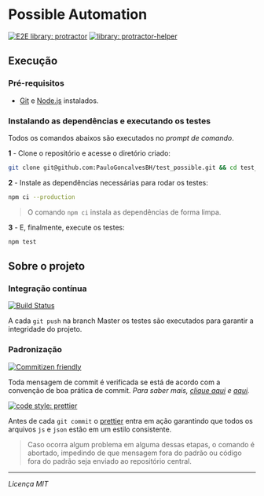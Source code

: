 # Possible Automation
[![E2E library: protractor](https://img.shields.io/badge/e2e%20library-protractor-blue)](https://www.npmjs.com/package/protractor)
[![library: protractor-helper](https://img.shields.io/badge/library-protractor--helper-blue.svg)](https://www.npmjs.com/package/protractor-helper)

## Execução

### Pré-requisitos

- [Git](https://git-scm.com/download/) e [Node.js](https://nodejs.org/en/download/) instalados.

### Instalando as dependências e executando os testes

Todos os comandos abaixos são executados no _prompt de comando_.

**1** - Clone o repositório e acesse o diretório criado:

```sh
git clone git@github.com:PauloGoncalvesBH/test_possible.git && cd test_possible
```

**2** - Instale as dependências necessárias para rodar os testes:

```sh
npm ci --production
```
> O comando `npm ci` instala as dependências de forma limpa.

**3** - E, finalmente, execute os testes:

```sh
npm test
```

## Sobre o projeto

### Integração contínua

[![Build Status](https://img.shields.io/endpoint.svg?url=https%3A%2F%2Factions-badge.atrox.dev%2FPauloGoncalvesBH%2Ftest_possible%2Fbadge%3Fref%3Dmaster%26token%3D6c4abbb47852574893b405dcf6dea8d7666e47bf&style=flat)](https://actions-badge.atrox.dev/PauloGoncalvesBH/test_possible/goto?ref=master&token=6c4abbb47852574893b405dcf6dea8d7666e47bf)

A cada `git push` na branch Master os testes são executados para garantir a integridade do projeto.

### Padronização

[![Commitizen friendly](https://img.shields.io/badge/commitizen-friendly-brightgreen.svg)](http://commitizen.github.io/cz-cli/)

Toda mensagem de commit é verificada se está de acordo com a convenção de boa prática de commit. _Para saber mais, [clique aqui](https://github.com/conventional-changelog/commitlint#what-is-commitlint) e [aqui](https://commitlint.js.org/#/concepts-commit-conventions)._

[![code style: prettier](https://img.shields.io/badge/code_style-prettier-ff69b4.svg)](https://github.com/prettier/prettier)

Antes de cada `git commit` o [prettier](https://github.com/prettier/prettier) entra em ação garantindo que todos os arquivos `js` e `json` estão em um estilo consistente.

> Caso ocorra algum problema em alguma dessas etapas, o comando é abortado, impedindo de que mensagem fora do padrão ou código fora do padrão seja enviado ao repositório central.

---

_Licença MIT_
